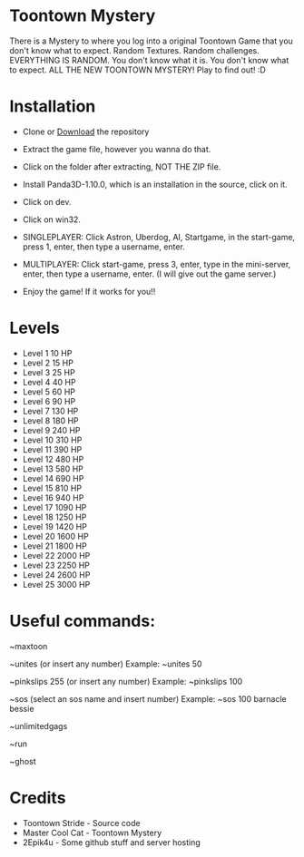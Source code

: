 # Toontown Mystery
There is a Mystery to where you log into a original Toontown Game that you don't know what to expect.
Random Textures.
Random challenges.
EVERYTHING IS RANDOM.
You don't know what it is.
You don't know what to expect.
ALL THE NEW TOONTOWN MYSTERY!
Play to find out! :D


# Installation
* Clone or [Download](https://github.com/Toontown-Mystery/Toontown-Mystery/archive/master.zip) the repository

* Extract the game file, however you wanna do that.

* Click on the folder after extracting, NOT THE ZIP file.

* Install Panda3D-1.10.0, which is an installation in the source, click on it.

* Click on dev.

* Click on win32.

* SINGLEPLAYER: Click Astron, Uberdog, AI, Startgame, in the start-game, press 1, enter, then type a username, enter.

* MULTIPLAYER: Click start-game, press 3, enter, type in the mini-server, enter, then type a username, enter. (I will give out the game server.)

* Enjoy the game! If it works for you!!

# Levels
* Level 1 10 HP
* Level 2 15 HP
* Level 3 25 HP
* Level 4 40 HP
* Level 5 60 HP
* Level 6 90 HP
* Level 7 130 HP
* Level 8 180 HP
* Level 9 240 HP
* Level 10 310 HP
* Level 11 390 HP
* Level 12 480 HP
* Level 13 580 HP
* Level 14 690 HP
* Level 15 810 HP
* Level 16 940 HP
* Level 17 1090 HP
* Level 18 1250 HP
* Level 19 1420 HP
* Level 20 1600 HP
* Level 21 1800 HP
* Level 22 2000 HP
* Level 23 2250 HP
* Level 24 2600 HP
* Level 25 3000 HP




# Useful commands:

~maxtoon

~unites (or insert any number) Example: ~unites 50

~pinkslips 255 (or insert any number) Example: ~pinkslips 100

~sos (select an sos name and insert number) Example: ~sos 100 barnacle bessie

~unlimitedgags

~run

~ghost

# Credits
* Toontown Stride - Source code
* Master Cool Cat - Toontown Mystery
* 2Epik4u - Some github stuff and server hosting

